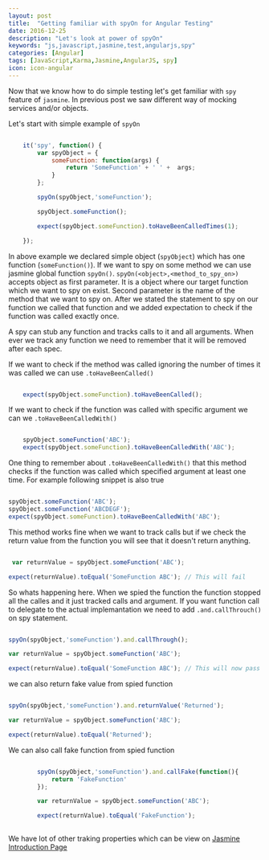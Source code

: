 ```yaml
---
layout: post
title:  "Getting familiar with spyOn for Angular Testing"
date: 2016-12-25
description: "Let's look at power of spyOn"
keywords: "js,javascript,jasmine,test,angularjs,spy"
categories: [Angular]
tags: [JavaScript,Karma,Jasmine,AngularJS, spy]
icon: icon-angular
---
```


Now that we know how to do simple testing let's get familiar with `spy` feature of `jasmine`.
In previous post we saw different way of mocking services and/or objects.

Let's start with simple example of `spyOn`

```javascript

    it('spy', function() {
        var spyObject = {
            someFunction: function(args) {
                return 'SomeFunction' + ' ' +  args;
            }
        };

        spyOn(spyObject,'someFunction');

        spyObject.someFunction();

        expect(spyObject.someFunction).toHaveBeenCalledTimes(1);

    });

```

In above example we declared simple object (`spyObject`) which has one function (`someFunction()`).
If we want to spy on some method we can use jasmine global function `spyOn()`.
`spyOn(<object>,<method_to_spy_on>)` accepts object as first parameter. It is a object where our target function which we 
want to spy on exist.
Second parameter is the name of the method that we want to spy on.
After we stated the statement to spy on our function we called that function and we added expectation to check if the function
was called exactly once.

A spy can stub any function and tracks calls to it and all arguments. 
When ever we track any function we need to remember that it will be removed after each spec. 

If we want to check if the method was called ignoring the number of times it was called we can use `.toHaveBeenCalled()`

```javascript

    expect(spyObject.someFunction).toHaveBeenCalled();

```

If we want to check if the function was called with specific argument we can we `.toHaveBeenCalledWith()`

```javascript

    spyObject.someFunction('ABC');
    expect(spyObject.someFunction).toHaveBeenCalledWith('ABC');

```

One thing to remember about `.toHaveBeenCalledWith()` that this method checks if the function was called which specified
argument at least one time. For example following snippet is also true

```javascript

spyObject.someFunction('ABC');
spyObject.someFunction('ABCDEGF');
expect(spyObject.someFunction).toHaveBeenCalledWith('ABC');

```

This method works fine when we want to track calls but if we check the return value from the function you will see that 
it doesn't return anything.

```javascript

 var returnValue = spyObject.someFunction('ABC');

expect(returnValue).toEqual('SomeFunction ABC'); // This will fail

```

So whats happening here. When we spied the function the function stopped all the calles and it just tracked calls and argument.
If you want function call to delegate to the actual implemantation we need to add `.and.callThrouch()` on spy statement.

```javascript

spyOn(spyObject,'someFunction').and.callThrough();

var returnValue = spyObject.someFunction('ABC');

expect(returnValue).toEqual('SomeFunction ABC'); // This will now pass

```

we can also return fake value from spied function

```javascript

spyOn(spyObject,'someFunction').and.returnValue('Returned');

var returnValue = spyObject.someFunction('ABC');

expect(returnValue).toEqual('Returned');

```

We can also call fake function from spied function

```javascript

        spyOn(spyObject,'someFunction').and.callFake(function(){
            return 'FakeFunction'
        });

        var returnValue = spyObject.someFunction('ABC');

        expect(returnValue).toEqual('FakeFunction');
        
```

We have lot of other traking properties which can be view on [Jasmine Introduction Page](https://jasmine.github.io/edge/introduction.html?spec=Manually%20ticking%20the%20Jasmine%20Clock%20causes%20an%20interval%20to%20be%20called%20synchronously#section-Spies)


